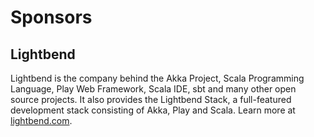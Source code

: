 # Sponsors

## Lightbend

Lightbend is the company behind the Akka Project, Scala Programming Language,
Play Web Framework, Scala IDE, sbt and many other open source
projects. It also provides the Lightbend Stack, a full-featured development
stack consisting of Akka, Play and Scala. Learn more at
[lightbend.com](http://www.lightbend.com).